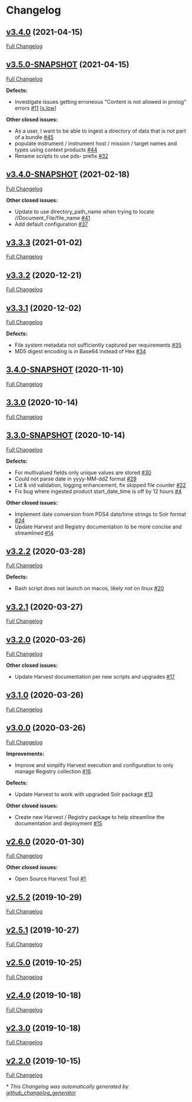 # Changelog

## [v3.4.0](https://github.com/NASA-PDS/harvest/tree/v3.4.0) (2021-04-15)

[Full Changelog](https://github.com/NASA-PDS/harvest/compare/v3.5.0-SNAPSHOT...v3.4.0)

## [v3.5.0-SNAPSHOT](https://github.com/NASA-PDS/harvest/tree/v3.5.0-SNAPSHOT) (2021-04-15)

[Full Changelog](https://github.com/NASA-PDS/harvest/compare/v3.4.0-SNAPSHOT...v3.5.0-SNAPSHOT)

**Defects:**

- Investigate issues getting erroneous "Content is not allowed in prolog" errors [\#11](https://github.com/NASA-PDS/harvest/issues/11) [[s.low](https://github.com/NASA-PDS/harvest/labels/s.low)]

**Other closed issues:**

- As a user, I want to be able to ingest a directory of data that is not part of a bundle [\#45](https://github.com/NASA-PDS/harvest/issues/45)
- populate instrument / instrument host / mission / target names and types using context products [\#44](https://github.com/NASA-PDS/harvest/issues/44)
- Rename scripts to use pds- prefix [\#32](https://github.com/NASA-PDS/harvest/issues/32)

## [v3.4.0-SNAPSHOT](https://github.com/NASA-PDS/harvest/tree/v3.4.0-SNAPSHOT) (2021-02-18)

[Full Changelog](https://github.com/NASA-PDS/harvest/compare/v3.3.3...v3.4.0-SNAPSHOT)

**Other closed issues:**

- Update to use directory\_path\_name when trying to locate //Document\_File/file\_name [\#41](https://github.com/NASA-PDS/harvest/issues/41)
- Add default configuration [\#37](https://github.com/NASA-PDS/harvest/issues/37)

## [v3.3.3](https://github.com/NASA-PDS/harvest/tree/v3.3.3) (2021-01-02)

[Full Changelog](https://github.com/NASA-PDS/harvest/compare/v3.3.2...v3.3.3)

## [v3.3.2](https://github.com/NASA-PDS/harvest/tree/v3.3.2) (2020-12-21)

[Full Changelog](https://github.com/NASA-PDS/harvest/compare/v3.3.1...v3.3.2)

## [v3.3.1](https://github.com/NASA-PDS/harvest/tree/v3.3.1) (2020-12-02)

[Full Changelog](https://github.com/NASA-PDS/harvest/compare/3.4.0-SNAPSHOT...v3.3.1)

**Defects:**

- File system metadata not sufficiently captured per requirements [\#35](https://github.com/NASA-PDS/harvest/issues/35)
- MD5 digest encoding is in Base64 instead of Hex [\#34](https://github.com/NASA-PDS/harvest/issues/34)

## [3.4.0-SNAPSHOT](https://github.com/NASA-PDS/harvest/tree/3.4.0-SNAPSHOT) (2020-11-10)

[Full Changelog](https://github.com/NASA-PDS/harvest/compare/3.3.0...3.4.0-SNAPSHOT)

## [3.3.0](https://github.com/NASA-PDS/harvest/tree/3.3.0) (2020-10-14)

[Full Changelog](https://github.com/NASA-PDS/harvest/compare/3.3.0-SNAPSHOT...3.3.0)

## [3.3.0-SNAPSHOT](https://github.com/NASA-PDS/harvest/tree/3.3.0-SNAPSHOT) (2020-10-14)

[Full Changelog](https://github.com/NASA-PDS/harvest/compare/v3.2.2...3.3.0-SNAPSHOT)

**Defects:**

- For multivalued fields only unique values are stored [\#30](https://github.com/NASA-PDS/harvest/issues/30)
- Could not parse date in yyyy-MM-ddZ format [\#29](https://github.com/NASA-PDS/harvest/issues/29)
- Lid & vid validation, logging enhancement, fix skipped file counter [\#22](https://github.com/NASA-PDS/harvest/issues/22)
- Fix bug where ingested product start\_date\_time is off by 12 hours [\#4](https://github.com/NASA-PDS/harvest/issues/4)

**Other closed issues:**

- Implement date conversion from PDS4 date/time strings to Solr format [\#24](https://github.com/NASA-PDS/harvest/issues/24)
- Update Harvest and Registry documentation to be more concise and streamlined [\#14](https://github.com/NASA-PDS/harvest/issues/14)

## [v3.2.2](https://github.com/NASA-PDS/harvest/tree/v3.2.2) (2020-03-28)

[Full Changelog](https://github.com/NASA-PDS/harvest/compare/v3.2.1...v3.2.2)

**Defects:**

- Bash script does not launch on macos, likely not on linux  [\#20](https://github.com/NASA-PDS/harvest/issues/20)

## [v3.2.1](https://github.com/NASA-PDS/harvest/tree/v3.2.1) (2020-03-27)

[Full Changelog](https://github.com/NASA-PDS/harvest/compare/v3.2.0...v3.2.1)

## [v3.2.0](https://github.com/NASA-PDS/harvest/tree/v3.2.0) (2020-03-26)

[Full Changelog](https://github.com/NASA-PDS/harvest/compare/v3.1.0...v3.2.0)

**Other closed issues:**

- Update Harvest documentation per new scripts and upgrades [\#17](https://github.com/NASA-PDS/harvest/issues/17)

## [v3.1.0](https://github.com/NASA-PDS/harvest/tree/v3.1.0) (2020-03-26)

[Full Changelog](https://github.com/NASA-PDS/harvest/compare/v3.0.0...v3.1.0)

## [v3.0.0](https://github.com/NASA-PDS/harvest/tree/v3.0.0) (2020-03-26)

[Full Changelog](https://github.com/NASA-PDS/harvest/compare/v2.6.0...v3.0.0)

**Improvements:**

- Improve and simplify Harvest execution and configuration to only manage Registry collection [\#16](https://github.com/NASA-PDS/harvest/issues/16)

**Defects:**

- Update Harvest to work with upgraded Solr package [\#13](https://github.com/NASA-PDS/harvest/issues/13)

**Other closed issues:**

- Create new Harvest / Registry package to help streamline the documentation and deployment [\#15](https://github.com/NASA-PDS/harvest/issues/15)

## [v2.6.0](https://github.com/NASA-PDS/harvest/tree/v2.6.0) (2020-01-30)

[Full Changelog](https://github.com/NASA-PDS/harvest/compare/v2.5.2...v2.6.0)

**Other closed issues:**

- Open Source Harvest Tool [\#1](https://github.com/NASA-PDS/harvest/issues/1)

## [v2.5.2](https://github.com/NASA-PDS/harvest/tree/v2.5.2) (2019-10-29)

[Full Changelog](https://github.com/NASA-PDS/harvest/compare/v2.5.1...v2.5.2)

## [v2.5.1](https://github.com/NASA-PDS/harvest/tree/v2.5.1) (2019-10-27)

[Full Changelog](https://github.com/NASA-PDS/harvest/compare/v2.5.0...v2.5.1)

## [v2.5.0](https://github.com/NASA-PDS/harvest/tree/v2.5.0) (2019-10-25)

[Full Changelog](https://github.com/NASA-PDS/harvest/compare/v2.4.0...v2.5.0)

## [v2.4.0](https://github.com/NASA-PDS/harvest/tree/v2.4.0) (2019-10-18)

[Full Changelog](https://github.com/NASA-PDS/harvest/compare/v2.3.0...v2.4.0)

## [v2.3.0](https://github.com/NASA-PDS/harvest/tree/v2.3.0) (2019-10-18)

[Full Changelog](https://github.com/NASA-PDS/harvest/compare/v2.2.0...v2.3.0)

## [v2.2.0](https://github.com/NASA-PDS/harvest/tree/v2.2.0) (2019-10-15)

[Full Changelog](https://github.com/NASA-PDS/harvest/compare/1f0366f2e342eeef510c2a20a9d7959880203400...v2.2.0)



\* *This Changelog was automatically generated by [github_changelog_generator](https://github.com/github-changelog-generator/github-changelog-generator)*
